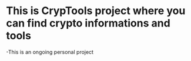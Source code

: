# This is CrypTools project where you can find crypto informations and tools
 -This is an ongoing personal project
